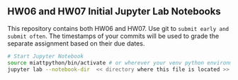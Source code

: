 ## HW06 and HW07 Initial Jupyter Lab Notebooks

This repository contains both HW06 and HW07.  Use git to `submit early and submit often`.  The timestamps of your commits will
be used to grade the separate assignment based on their due dates.

```bash
# Start Jupyter Notebook
source miattpython/bin/activate # or wherever your venv python environment with ITK is stored
jupyter lab --notebook-dir  << directory where this file is located >>
```
